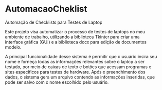 # AutomacaoCheklist
Automação de Checklists para Testes de Laptop

Este projeto visa automatizar o processo de testes de laptops no meu ambiente de trabalho, utilizando a biblioteca Tkinter para criar uma interface gráfica (GUI) e a biblioteca docx para edição de documentos modelo.

A principal funcionalidade desse sistema é permitir que o usuário insira seu nome e forneça todas as informações relevantes sobre o laptop a ser testado, por meio de caixas de texto e botões que acessam programas e sites específicos para testes de hardware. Após o preenchimento dos dados, o sistema gera um arquivo contendo as informações inseridas, que pode ser salvo com o nome escolhido pelo usuário.